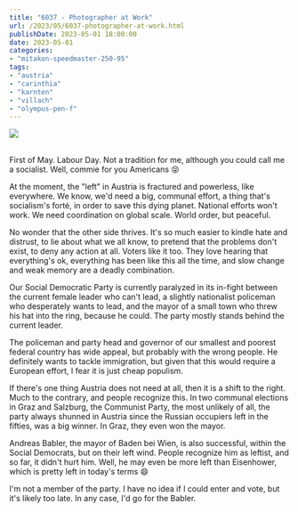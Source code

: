 ```yaml
---
title: "6037 - Photographer at Work"
url: /2023/05/6037-photographer-at-work.html
publishDate: 2023-05-01 18:00:00
date: 2023-05-01
categories:
- "mitakon-speedmaster-250-95"
tags:
- "austria"
- "carinthia"
- "karnten"
- "villach"
- "olympus-pen-f"
---
```

<div class="container">
<div class="center"><a target="_blank" href="https://d25zfm9zpd7gm5.cloudfront.net/1200x1200/2020/20200105_115347_lr.jpg"><img class="webfeedsFeaturedVisual" src="https://d25zfm9zpd7gm5.cloudfront.net/0600x0600/2020/20200105_115347_lr.jpg" /></a></div>
</div>
<br />

First of May. Labour Day. Not a tradition for me, although
you could call me a socialist. Well, commie for you
Americans :stuck_out_tongue_closed_eyes:

At the moment, the "left" in Austria is fractured and
powerless, like everywhere. We know, we'd need a big,
communal effort, a thing that's socialism's forté, in order
to save this dying planet. National efforts won't work. We
need coordination on global scale. World order, but
peaceful. 

No wonder that the other side thrives. It's so much easier
to kindle hate and distrust, to lie about what we all know,
to pretend that the problems don't exist, to deny any action
at all. Voters like it too. They love hearing that
everything's ok, everything has been like this all the time,
and slow change and weak memory are a deadly combination.

Our Social Democratic Party is currently paralyzed in its
in-fight between the current female leader who can't lead, a
slightly nationalist policeman who desperately wants to
lead, and the mayor of a small town who threw his hat into
the ring, because he could. The party mostly stands behind
the current leader. 

The policeman and party head and governor of our smallest
and poorest federal country has wide appeal, but probably
with the wrong people. He definitely wants to tackle
immigration, but given that this would require a European
effort, I fear it is just cheap populism. 

If there's one thing Austria does not need at all, then it
is a shift to  the right. Much to the contrary, and people
recognize this. In two communal elections in Graz and
Salzburg, the Communist Party, the most unlikely of all, the
party always shunned in Austria since the Russian occupiers
left in the fifties, was a big winner. In Graz, they even
won the mayor.

Andreas Babler, the mayor of Baden bei Wien, is also
successful, within the Social Democrats, but on their left
wind. People recognize him as leftist, and so far, it didn't
hurt him. Well, he may even be more left than Eisenhower,
which is pretty left in today's terms :smile:

I'm not a member of the party. I have no idea if I could
enter and vote, but it's likely too late. In any case, I'd
go for the Babler.
